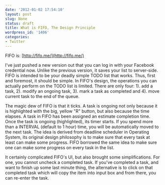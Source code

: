 ```yaml
---
date: '2012-01-02 17:54:10'
layout: post
slug: None
status: draft
title: What is FIFO, The Design Principle
wordpress_id: '1406'
categories:
- Twitter
---
```


FIFO is: [http://fifo.me/](http://fifo.me/)

I've just pushed a new version out that you can log in with your Facebook credential now. Unlike the previous version, it saves your list to server-side. FIFO is intended to be your deadly simple TODO list that works. Thus, first and foremost, it should be simple. In FIFO's design, the operations you can actually perform on the TODO list is limited. There are only four: 1). add a task, 2). modify an ongoing task, 3). mark a task as completed and 4). move current task to the end of the queue.

The magic dew of FIFO is that it ticks. A task is ongoing not only because it is highlighted with the big, yellow "R" button, but also because the time elapses. A task in FIFO has been assigned an estimate completion time. Once the task is ongoing (highlighted), its timer starts. If you spend more than a INTERVAL (default to 1 hour) time, you will be automatically moved to the next task. The idea is derived from deadline scheduler in Operating System, its original design philosophy is to make sure that every task at least can make some progress. FIFO borrowed the same idea to make sure one can make some progress on every task in the list.

It certainly complicated FIFO's UI, but also brought some simplifications. For one, you cannot uncheck a completed task. If you've completed a task, and want to finish up some last minute thing, the alternative is to click on that completed task which will copy the item into input box and from there, you can re-enter the task.
